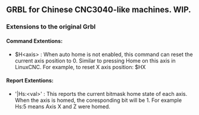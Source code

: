 ## GRBL for Chinese CNC3040-like machines. WIP.
### Extensions to the original Grbl 

#### Command Extentions:
* $H\<axis\> : When auto home is not enabled, this command can reset the current axis position to 0.
 Similar to pressing Home on this axis in LinuxCNC. For example, to reset X axis position: $HX

#### Report Extentions:
* '|Hs:\<val\>' : This reports the current bitmask home state of each axis. When the axis is homed, 
 the coresponding bit will be 1. For example Hs:5 means Axis X and Z were homed.
 
